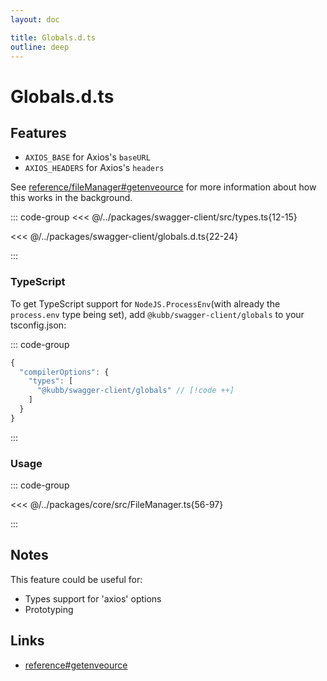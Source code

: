 ```yaml
---
layout: doc

title: Globals.d.ts
outline: deep
---
```


# Globals.d.ts <Badge type="warning" text="beta" />

## Features

- `AXIOS_BASE` for Axios's `baseURL`
- `AXIOS_HEADERS` for Axios's `headers`

See [reference/fileManager#getenveource](/reference/fileManager#getenveource) for more information about how this works in the background.

::: code-group
<<< @/../packages/swagger-client/src/types.ts{12-15}

<<< @/../packages/swagger-client/globals.d.ts{22-24}

:::

### TypeScript

To get TypeScript support for `NodeJS.ProcessEnv`(with already the `process.env` type being set), add `@kubb/swagger-client/globals` to your tsconfig.json:

::: code-group

```typescript [tsconfig.json]
{
  "compilerOptions": {
    "types": [
      "@kubb/swagger-client/globals" // [!code ++]
    ]
  }
}
```

:::

### Usage

::: code-group

<<< @/../packages/core/src/FileManager.ts{56-97}

:::

## Notes

This feature could be useful for:

- Types support for 'axios' options
- Prototyping

## Links

- [reference#getenveource](/reference#getenveource)
